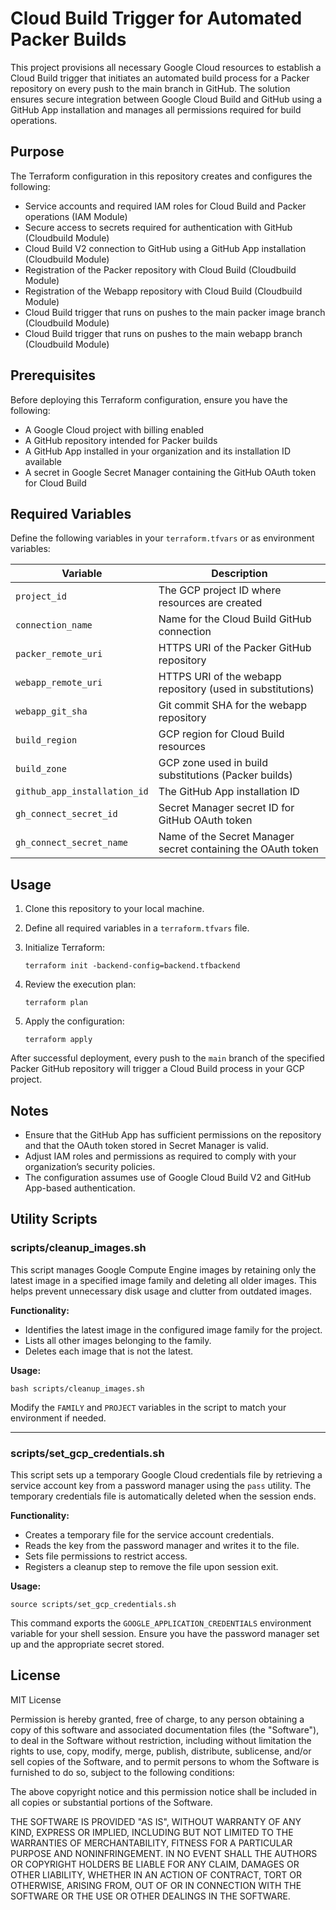 # Cloud Build Trigger for Automated Packer Builds

This project provisions all necessary Google Cloud resources to establish a Cloud Build trigger that initiates an automated build process for a Packer repository on every push to the main branch in GitHub. The solution ensures secure integration between Google Cloud Build and GitHub using a GitHub App installation and manages all permissions required for build operations.

## Purpose

The Terraform configuration in this repository creates and configures the following:
- Service accounts and required IAM roles for Cloud Build and Packer operations (IAM Module)
- Secure access to secrets required for authentication with GitHub (Cloudbuild Module)
- Cloud Build V2 connection to GitHub using a GitHub App installation (Cloudbuild Module)
- Registration of the Packer repository with Cloud Build (Cloudbuild Module)
- Registration of the Webapp repository with Cloud Build (Cloudbuild Module)
- Cloud Build trigger that runs on pushes to the main packer image branch (Cloudbuild Module)
- Cloud Build trigger that runs on pushes to the main webapp branch (Cloudbuild Module)

## Prerequisites

Before deploying this Terraform configuration, ensure you have the following:
- A Google Cloud project with billing enabled
- A GitHub repository intended for Packer builds
- A GitHub App installed in your organization and its installation ID available
- A secret in Google Secret Manager containing the GitHub OAuth token for Cloud Build

## Required Variables

Define the following variables in your `terraform.tfvars` or as environment variables:

| Variable                     | Description                                                         |
|------------------------------|---------------------------------------------------------------------|
| `project_id`                 | The GCP project ID where resources are created                      |
| `connection_name`            | Name for the Cloud Build GitHub connection                          |
| `packer_remote_uri`          | HTTPS URI of the Packer GitHub repository                           |
| `webapp_remote_uri`          | HTTPS URI of the webapp repository (used in substitutions)          |
| `webapp_git_sha`             | Git commit SHA for the webapp repository                            |
| `build_region`               | GCP region for Cloud Build resources                                |
| `build_zone`                 | GCP zone used in build substitutions (Packer builds)                |
| `github_app_installation_id` | The GitHub App installation ID                                      |
| `gh_connect_secret_id`       | Secret Manager secret ID for GitHub OAuth token                     |
| `gh_connect_secret_name`     | Name of the Secret Manager secret containing the OAuth token        |

## Usage

1. Clone this repository to your local machine.
2. Define all required variables in a `terraform.tfvars` file.
3. Initialize Terraform:

   ```
   terraform init -backend-config=backend.tfbackend
   ```

4. Review the execution plan:

   ```
   terraform plan
   ```

5. Apply the configuration:

   ```
   terraform apply
   ```

After successful deployment, every push to the `main` branch of the specified Packer GitHub repository will trigger a Cloud Build process in your GCP project.

## Notes

- Ensure that the GitHub App has sufficient permissions on the repository and that the OAuth token stored in Secret Manager is valid.
- Adjust IAM roles and permissions as required to comply with your organization’s security policies.
- The configuration assumes use of Google Cloud Build V2 and GitHub App-based authentication.

## Utility Scripts

### scripts/cleanup_images.sh

This script manages Google Compute Engine images by retaining only the latest image in a specified image family and deleting all older images. This helps prevent unnecessary disk usage and clutter from outdated images.

**Functionality:**
- Identifies the latest image in the configured image family for the project.
- Lists all other images belonging to the family.
- Deletes each image that is not the latest.

**Usage:**
```
bash scripts/cleanup_images.sh
```
Modify the `FAMILY` and `PROJECT` variables in the script to match your environment if needed.

---

### scripts/set_gcp_credentials.sh

This script sets up a temporary Google Cloud credentials file by retrieving a service account key from a password manager using the `pass` utility. The temporary credentials file is automatically deleted when the session ends.

**Functionality:**
- Creates a temporary file for the service account credentials.
- Reads the key from the password manager and writes it to the file.
- Sets file permissions to restrict access.
- Registers a cleanup step to remove the file upon session exit.

**Usage:**
```
source scripts/set_gcp_credentials.sh
```
This command exports the `GOOGLE_APPLICATION_CREDENTIALS` environment variable for your shell session. Ensure you have the password manager set up and the appropriate secret stored.


## License

MIT License

Permission is hereby granted, free of charge, to any person obtaining a copy
of this software and associated documentation files (the "Software"), to deal
in the Software without restriction, including without limitation the rights
to use, copy, modify, merge, publish, distribute, sublicense, and/or sell
copies of the Software, and to permit persons to whom the Software is
furnished to do so, subject to the following conditions:

The above copyright notice and this permission notice shall be included in all
copies or substantial portions of the Software.

THE SOFTWARE IS PROVIDED "AS IS", WITHOUT WARRANTY OF ANY KIND, EXPRESS OR
IMPLIED, INCLUDING BUT NOT LIMITED TO THE WARRANTIES OF MERCHANTABILITY,
FITNESS FOR A PARTICULAR PURPOSE AND NONINFRINGEMENT. IN NO EVENT SHALL THE
AUTHORS OR COPYRIGHT HOLDERS BE LIABLE FOR ANY CLAIM, DAMAGES OR OTHER
LIABILITY, WHETHER IN AN ACTION OF CONTRACT, TORT OR OTHERWISE, ARISING FROM,
OUT OF OR IN CONNECTION WITH THE SOFTWARE OR THE USE OR OTHER DEALINGS IN THE
SOFTWARE.
